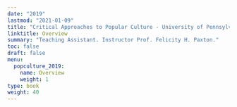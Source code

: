 ```yaml
---
date: "2019"
lastmod: "2021-01-09"
title: "Critical Approaches to Popular Culture - University of Pennsylvania (2019)"
linktitle: Overview
summary: "Teaching Assistant. Instructor Prof. Felicity H. Paxton."
toc: false
draft: false
menu:
  popculture_2019:
    name: Overview
    weight: 1
type: book
weight: 40
---
```

